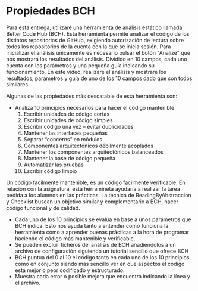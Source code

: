 # Propiedades BCH


Para esta entrega, utilizaré una herramienta de análisis estático llamada Better Code Hub (BCH).
Esta herramienta permite analizar el código de los distintos repositorios de GitHub, exigiendo autorización de lectura sobre todos los repositorios de la cuenta con la que se inicia sesión.
Para inicializar el análisis únicamente es necesario pulsar el botón "Analize" que nos mostrará los resultados del análisis. Dividido en 10 campos, cada uno cuenta con los parámetros y una pequeña guía indicando su funcionamiento.
En este vídeo, realizaré el análisis y mostraré los resultados, parámetros y guía de uno de los 10 campos dado que son todos similares.

Algunas de las propiedades más descatable de esta herramienta son:

* Analiza 10 principios necesarios para hacer el código mantenible
    1. Escribir unidades de código cortas
    2. Escribir unidades de código simples
    3. Escribir código una vez – evitar duplicidades
    4. Mantener las interfaces pequeñas
    5. Separar “concerns” en módulos
    6. Componentes arquitectónicos débilmente acoplados
    7. Mantener los componentes arquitectónicos balanceados
    8. Mantener la base de código pequeña
    9. Automatizar las pruebas
    10. Escribir código limpio
   
Un código facilmente mantenible, es un código facilmente verificable. En relación con la asignatura, esta herramineta ayudaría a realizar la tarea pedida a los alumnos en las prácticas. La técnica de ReadingByAbstraccion y Checklist buscan un objetivo similar y complementario a BCH, hacer código funcional y de calidad.

* Cada uno de los 10 principios se evalúa en base a unos parámetros que BCH indica. Esto nos ayuda tanto a entender como funciona la herramienta como a aprender buenas prácticas a la hora de programar haciendo el código más mantenible y verificable.
* Se pueden excluir ficheros del análisis de BCH añadiendolos a un archivo de configuración siguiendo un tutorial sencillo que ofrece BCH
* BCH puntua del 0 al 10 el código tanto en cada uno de los 10 principios como en conjunto siendo más sencillo ver en que aspectos el código está mejor o peor codificado y estructurado. 
* Muestra cada error o posible mejora que encuentra indicando la línea y el archivo.
